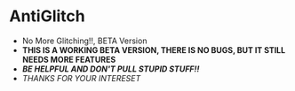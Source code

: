 # AntiGlitch
- No More Glitching!!, BETA Version
- **THIS IS A WORKING BETA VERSION, THERE IS NO BUGS, BUT IT STILL NEEDS MORE FEATURES**
- ***BE HELPFUL AND DON'T PULL STUPID STUFF!!***
- *THANKS FOR YOUR INTERESET*

